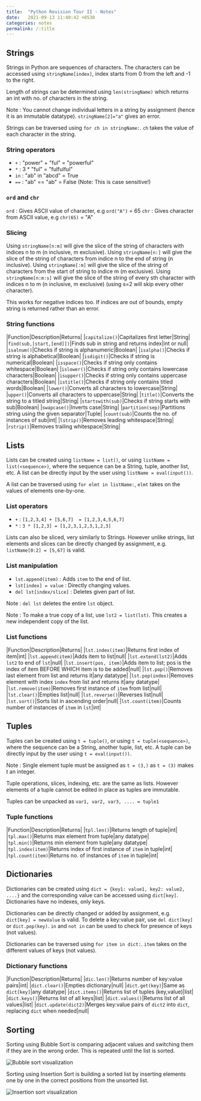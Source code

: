 ```yaml
---
title:  "Python Revision Tour II - Notes"
date:   2021-09-13 11:40:42 +0530
categories: notes
permalink: /:title
---
```

## Strings

Strings in Python are sequences of characters. The characters can be accessed using `stringName[index]`, index starts from 0 from the left and -1 to the right.

Length of strings can be determined using `len(stringName)` which returns an int with no. of characters in the string.

Note
: You cannot change individual letters in a string by assignment (hence it is an immutable datatype). `stringName[2]="a"` gives an error.

Strings can be traversed using `for ch in stringName:`. `ch` takes the value of each character in the string.

### String operators

- `+`  : "power" + "ful" = "powerful"
- `*`  : 3 * "ful" = "fulfulful"
- `in` : "ab" in "abcd" = True
- `==` : "ab" == "ab" = False (Note: This is case sensitive!)

### `ord` and `chr`

`ord`
: Gives ASCII value of character, e.g `ord("A")` = 65
`chr`
: Gives character from ASCII value, e.g `chr(65)` = "A"

### Slicing

Using `stringName[n:m]` will give the slice of the string of characters with indices n to m (n inclusive, m exclusive).
Using `stringName[n:]` will give the slice of the string of characters from indice n to the end of string (n inclusive).
Using `stringName[:m]` will give the slice of the string of characters from the start of string to indice m (m exclusive).
Using `stringName[n:m:s]` will give the slice of the string of every sth character with indices n to m (n inclusive, m exclusive) (using s=2 will skip every other character).

This works for negative indices too. If indices are out of bounds, empty string is returned rather than an error.

### String functions

|Function|Description|Returns|
|`capitalize()`|Capitalizes first letter|String|
|`find(sub,[start,[end]])`|Finds sub in string and returns index|int or null|
|`isalnum()`|Checks if string is alphanumeric|Boolean|
|`isalpha()`|Checks if string is alphabetical|Boolean|
|`isdigit()`|Checks if string is numerical|Boolean|
|`isspace()`|Checks if string only contains whitespace|Boolean|
|`islower()`|Checks if string only contains lowercase characters|Boolean|
|`isupper()`|Checks if string only contains uppercase characters|Boolean|
|`istitle()`|Checks if string only contains titled words|Boolean|
|`lower()`|Converts all characters to lowercase|String|
|`upper()`|Converts all characters to uppercase|String|
|`title()`|Converts the string to a titled string|String|
|`startswith(sub)`|Checks if string starts with sub|Boolean|
|`swapcase()`|Inverts case|String|
|`partition(sep)`|Partitions string using the given separator|Tuple|
|`count(sub)`|Counts the no. of instances of sub|int|
|`lstrip()`|Removes leading whitespace|String|
|`rstrip()`|Removes trailing whitespace|String|

## Lists

Lists can be created using `listName = list()`, or using `listName = list(<sequence>)`, where the sequence can be a String, tuple, another list, etc. A list can be directly input by the user using `listName = eval(input())`.

A list can be traversed using `for elmt in listName:`, `elmt` takes on the values of elements one-by-one.

### List operators

- `+`  : `[1,2,3,4] + [5,6,7]  = [1,2,3,4,5,6,7]`
- `*`  : `3 * [1,2,3] = [1,2,3,1,2,3,1,2,3]`

Lists can also be sliced, very similarly to Strings.
However unlike strings, list elements and slices can be directly changed by assignment, e.g. `listName[0:2] = [5,67]` is valid.

### List manipulation

- `lst.append(item)`     : Adds `item` to the end of list.
- `lst[index] = value`   : Directly changing values.
- `del lst[index/slice]` : Deletes given part of list.

Note
: `del lst` deletes the entire `lst` object.

Note
: To make a true copy of a list, use `lst2 = list(lst)`. This creates a new independent copy of the list.

### List functions

|Function|Description|Returns|
|`lst.index(item)`|Returns first index of item|int|
|`lst.append(item)`|Adds item to list|null|
|`lst.extend(lst2)`|Adds `lst2` to end of `lst`|null|
|`lst.insert(pos, item)`|Adds item to list; pos is the index of item BEFORE WHICH item is to be added|null|
|`lst.pop()`|Removes last element from list and returns it|any datatype|
|`lst.pop(index)`|Removes element with index `index` from list and returns it|any datatype|
|`lst.remove(item)`|Removes first instance of `item` from list|null|
|`lst.clear()`|Empties list|null|
|`lst.reverse()`|Reverses list|null|
|`lst.sort()`|Sorts list in ascending order|null|
|`lst.count(item)`|Counts number of instances of `item` in `lst`|int|

## Tuples

Tuples can be created using `t = tuple()`, or using `t = tuple(<sequence>)`, where the sequence can be a String, another tuple, list, etc. A tuple can be directly input by the user using `t = eval(input())`.

Note
: Single element tuple must be assigned as `t = (3,)` as `t = (3)` makes t an integer.

Tuple operations, slices, indexing, etc. are the same as lists. However elements of a tuple cannot be edited in place as tuples are immutable.

Tuples can be unpacked as `var1, var2, var3, .... = tuple1`

### Tuple functions

|Function|Description|Returns|
|`tpl.len()`|Returns length of tuple|int|
|`tpl.max()`|Returns max element from tuple|any datatype|
|`tpl.min()`|Returns min element from tuple|any datatype|
|`tpl.index(item)`|Returns index of first instance of `item` in tuple|int|
|`tpl.count(item)`|Returns no. of instances of `item` in tuple|int|

## Dictionaries

Dictionaries can be created using `dict = {key1: value1, key2: value2, ....}` and the corresponding value can be accessed using `dict[key]`. Dictionaries have no indexes, only keys.

Dictionaries can be directly changed or added by assignment, e.g. `dict[key] = newValue` is valid. To delete a key:value pair, use `del dict[key]` or `dict.pop(key)`. `in` and `not in` can be used to check for presence of keys (not values).

Dictionaries can be traversed using `for item in dict:`. `item` takes on the different values of keys (not values).

### Dictionary functions

|Function|Description|Returns|
|`dic.len()`|Returns number of key:value pairs|int|
|`dict.clear()`|Empties dictionary|null|
|`dict.get(key)`|Same as `dict[key]`|any datatype|
|`dict.items()`|Returns list of tuples (key,value)|list|
|`dict.keys()`|Returns list of all keys|list|
|`dict.values()`|Returns list of all values|list|
|`dict.update(dict2)`|Merges key:value pairs of `dict2` into `dict`, replacing `dict` when needed|null|

## Sorting

Sorting using Bubble Sort is comparing adjacent values and switching them if they are in the wrong order. This is repeated until the list is sorted.

![Bubble sort visualization](https://miro.medium.com/max/3840/1*p_wD00rbc6RkA8w6lqqCkg.gif)

Sorting using Insertion Sort is building a sorted list by inserting elements one by one in the correct positions from the unsorted list.

![Insertion sort visualization](https://upload.wikimedia.org/wikipedia/commons/0/0f/Insertion-sort-example-300px.gif)